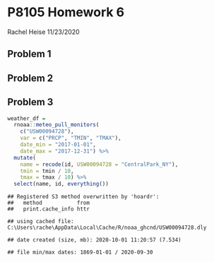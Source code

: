 P8105 Homework 6
================
Rachel Heise
11/23/2020

## Problem 1

## Problem 2

## Problem 3

``` r
weather_df = 
  rnoaa::meteo_pull_monitors(
    c("USW00094728"),
    var = c("PRCP", "TMIN", "TMAX"), 
    date_min = "2017-01-01",
    date_max = "2017-12-31") %>%
  mutate(
    name = recode(id, USW00094728 = "CentralPark_NY"),
    tmin = tmin / 10,
    tmax = tmax / 10) %>%
  select(name, id, everything())
```

    ## Registered S3 method overwritten by 'hoardr':
    ##   method           from
    ##   print.cache_info httr

    ## using cached file: C:\Users\rache\AppData\Local\Cache/R/noaa_ghcnd/USW00094728.dly

    ## date created (size, mb): 2020-10-01 11:20:57 (7.534)

    ## file min/max dates: 1869-01-01 / 2020-09-30
